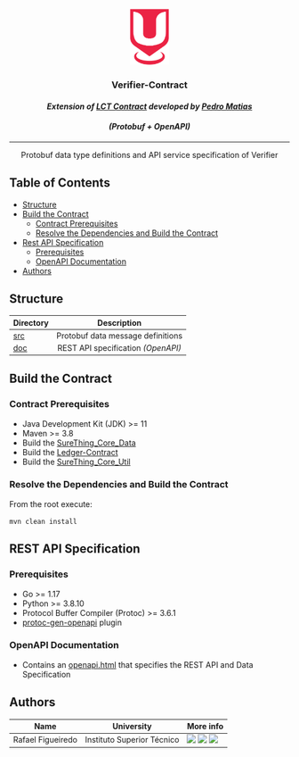 <p align="center">
    <img src="./../sureThing.png" width="70" height="100" alt="CROSS Logo"/>
</p>

<h3 align="center">Verifier-Contract</i></h3>
<h4 align="center"><i>Extension of <a href="https://github.com/inesc-id/SureThingCore">LCT Contract</a> developed
by <a href="https://github.com/PedroMatias98">Pedro Matias</a></i></h4>
<h4 align="center"><i>(Protobuf + OpenAPI)</i></h4>

---

<p align = "center">Protobuf data type definitions and API service specification of Verifier</p>

## Table of Contents

- [Structure](#structure)
- [Build the Contract](#build-the-contract)
    - [Contract Prerequisites](#contract-prerequisites)
    - [Resolve the Dependencies and Build the Contract](#resolve-the-dependencies-and-build-the-contract)
- [Rest API Specification](#rest-api-specification)
    - [Prerequisites](#prerequisites)
    - [OpenAPI Documentation](#openapi-documentation)
- [Authors](#authors)

## Structure

| Directory              |            Description             |
|:-----------------------|:----------------------------------:|
| [src](src)             | Protobuf data message definitions  |
| [doc](doc)             | REST API specification _(OpenAPI)_ |

## Build the Contract

### Contract Prerequisites

- Java Development Kit (JDK) >= 11
- Maven >= 3.8
- Build the [SureThing_Core_Data](https://github.com/inesc-id/SureThing_Core_Data)
- Build the [Ledger-Contract](../Ledger-Contract)
- Build the [SureThing_Core_Util](https://github.com/inesc-id/SureThing_Core_Util)

### Resolve the Dependencies and Build the Contract

From the root execute:

```shell script
mvn clean install
```

## REST API Specification

### Prerequisites

- Go >= 1.17
- Python >= 3.8.10
- Protocol Buffer Compiler (Protoc) >= 3.6.1
- [protoc-gen-openapi](https://github.com/google/gnostic/tree/master/cmd/protoc-gen-openapi) plugin

### OpenAPI Documentation

- Contains an [openapi.html](doc/openapi.html) that specifies the REST API and Data Specification

## Authors

| Name              | University                 | More info                                                                                                                                                                                                                                                                                                                                                         |
|-------------------|----------------------------|-------------------------------------------------------------------------------------------------------------------------------------------------------------------------------------------------------------------------------------------------------------------------------------------------------------------------------------------------------------------|
| Rafael Figueiredo | Instituto Superior Técnico | [<img src="https://i.ibb.co/brG8fnX/mail-6.png" width="17">](mailto:rafafigoalexandre@gmail.com "rafafigoalexandre@gmail.com") [<img src="https://github.githubassets.com/favicon.ico" width="17">](https://github.com/rafafigo "rafafigo") [<img src="https://i.ibb.co/TvQPw7N/linkedin-logo.png" width="17">](https://www.linkedin.com/in/rafafigo/ "rafafigo") |
